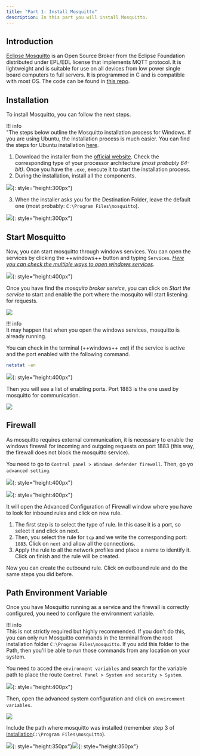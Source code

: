 ```yaml
---
title: "Part 1: Install Mosquitto" 
description: In this part you will install Mosquitto.
---
```


## Introduction

[Eclipse Mosquitto](https://mosquitto.org/) is an Open Source Broker from the Eclipse Foundation distributed under EPL/EDL license that implements MQTT protocol. It is lightweight and is suitable for use on all devices from low power single board computers to full servers. It is programmed in C and is compatible with most OS. The code can be found in [this repo](https://github.com/eclipse/mosquitto).

## Installation

To install Mosquitto, you can follow the next steps.

!!! info  
    "The steps below outline the Mosquitto installation process for Windows. If you are using Ubuntu, the installation process is much easier. You can find the steps for Ubuntu installation [here](https://www.luisllamas.es/como-instalar-mosquitto-el-broker-mqtt/). 

1. Download the installer from the [official website](https://mosquitto.org/download/). Check the corresponding type of your processor architecture _(most probably 64-bit)_. Once you have the `.exe`, execute it to start the installation process.
2. During the installation, install all the components.

![](images_part1/installation_1.png){: style="height:300px"}

3. When the installer asks you for the Destination Folder, leave the default one (most probably: `C:\Program Files\mosquitto`).

![](images_part1/installation_2.png){: style="height:300px"}

## Start Mosquitto

Now, you can start mosquitto through windows services. You can open the services by clicking the ++windows++ button and typing `Services`. 
[_Here you can check the multiple ways to open windows services_](https://www.digitalcitizen.life/ways-access-services-windows/).

![](images_part1/start_1.png){: style="height:400px"}

Once you have find the _mosquito broker service_, you can click on _Start the service_ to start and enable the port where the mosquito will start listening for requests.

![](images_part1/start_2.png)

!!! info  
    It may happen that when you open the windows services, mosquitto is already running.

You can check in the terminal (++windows++ `cmd`) if the service is active and the port enabled with the following command.

```bash
netstat -an
```

![](images_part1/start_3.png){: style="height:400px"}

Then you will see a list of enabling ports. Port 1883 is the one used by mosquitto for communication.

![](images_part1/start_4.png)

## Firewall

As mosquitto requires external communication, it is necessary to enable the windows firewall for incoming and outgoing requests on port 1883 (this way, the firewall does not block the mosquitto service).

You need to go to `Control panel > Windows defender firewall`. Then, go yo `advanced setting`.

![](images_part1/firewall_1.png){: style="height:400px"}

![](images_part1/firewall_2.png){: style="height:400px"}

It will open the Advanced Configuration of Firewall window where you have to look for inbound rules and click on new rule.

1. The first step is to select the type of rule. In this case it is a port, so select it and click on next.
2. Then, you select the rule for `tcp` and we write the corresponding port: `1883`. Click on `next` and allow all the connections.
3. Apply the rule to all the network profiles and place a name to identify it. Click on finish and the rule will be created.

Now you can create the outbound rule. Click on outbound rule and do the same steps you did before.

## Path Environment Variable

Once you have Mosquitto running as a service and the firewall is correctly configured, you need to configure the environment variable.

!!! info  
    This is not strictly required but highly recommended. If you don't do this, you can only run Mosquitto commands in the terminal from the root installation folder `C:\Program Files\mosquitto`. If you add this folder to the Path, then you'll be able to run those commands from any location on your system. 

You need to acced the `environment variables` and search for the variable path to place the route `Control Panel > System and security > System`. 

![](images_part1/path_1.png){: style="height:400px"}

Then, open the advanced system configuration and click on `environment variables`.

![](images_part1/path_2.png)

Include the path where mosquitto was installed (remember step 3 of [installation](#installation )`C:\Program Files\mosquitto`). 

![](images_part1/path_3.png){: style="height:350px"}![](images_part1/path_4.png){: style="height:350px"}

